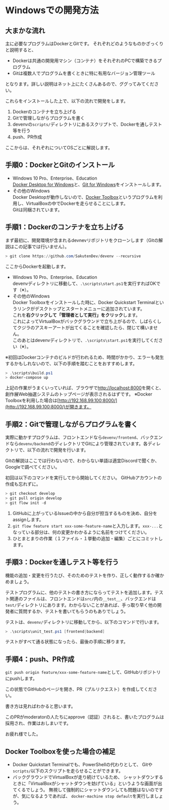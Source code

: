 # Windowsでの開発方法

## 大まかな流れ

主に必要なプログラムはDockerとGitです。
それぞれどのようなものかざっくりと説明すると、

* Dockerは共通の開発用マシン（コンテナ）をそれぞれのPCで構築できるプログラム
* Gitは複数人でプログラムを書くときに特に有用なバージョン管理ツール

となります。詳しい説明はネット上にたくさんあるので、ググってみてください。

これらをインストールした上で、以下の流れで開発をします。

1. Dockerのコンテナを立ち上げる
2. Gitで管理しながらプログラムを書く
3. devenvの`scripts/`ディレクトリにあるスクリプトで、Dockerを通しテスト等を行う
4. push、PR作成

ここからは、それぞれについてOSごとに解説します。

## 手順0：DockerとGitのインストール

* Windows 10 Pro、Enterprise、Education  
  [Docker Desktop for Windows](https://hub.docker.com/editions/community/docker-ce-desktop-windows)と、[Git for Windows](https://gitforwindows.org/)をインストールします。
* その他のWindows  
  Docker Desktopが動作しないので、[Docker Toolbox](https://docs.docker.com/toolbox/overview/)というプログラムを利用し、VirtualBoxの中でDockerを走らせることにします。  
  Gitは同梱されています。

## 手順1：Dockerのコンテナを立ち上げる

まず最初に、開発環境が含まれるdevnevリポジトリをクローンします（Gitの解説はこの記事では行いません）。

```powershell
> git clone https://github.com/SakutenDev/devenv --recursive
```

ここからDockerを起動します。

* Windows 10 Pro、Enterprise、Education  
  devenvディレクトリに移動して、`.\scripts\start.ps1`を実行すればOKです（※）。
* その他のWindows  
  Docker Toolboxをインストールした時に、Docker Quickstart Terminalというリンクがデスクトップとスタートメニューに追加されています。  
  これを**右クリックして「管理者として実行」をクリック**します。  
  これによってVirtualBoxがバックグラウンドで立ち上がるので、しばらくしてクジラのアスキーアートが出てくることを確認したら、閉じて構いません。  
  このあとはdevenvディレクトリで、`.\scripts\start.ps1`を実行してください（※）。

※初回はDockerコンテナのビルドが行われるため、時間がかかり、エラーも発生するかもしれないので、以下の手順を踏むことをおすすめします。

```powershell
> .\scripts\build.ps1
> docker-compose up
```

<!-- textlint-disable no-dead-link -->

上記の作業がうまくいっていれば、ブラウザで[http://localhost:8000](http://localhost:8000)を開くと、創作展Web抽選システムのトップページが表示されるはずです。
※Docker Toolboxを利用した場合は[http://192.168.99.100:8000/](http://192.168.99.100:8000/)が開きます。

<!-- textlint-enable no-dead-link -->

## 手順2：Gitで管理しながらプログラムを書く

実際に動かすプログラムは、フロントエンドなら`devenv/frontend`、バックエンドなら`devenv/backend`のディレクトリでGitにより管理されています。各ディレクトリで、以下の流れで開発を行います。

Gitの解説はここでは行わないので、わからない単語は適宜Discordで聞くか、Googleで調べてください。

初回は以下のコマンドを実行してから開始してください。
GitHubアカウントの作成も忘れずに。

```powershell
> git checkout develop
> git pull origin develop
> git flow init -d
```

1. GitHubに上がっているIssueの中から自分が担当するものを決め、自分をassignします。
2. `git flow feature start xxx-some-feature-name`と入力します。`xxx-...`となっている部分は、何の変更かわかるように名前をつけてください。
3. ひとまとまりの作業（１ファイル・１挙動の追加・編集）ごとにコミットします。

## 手順3：Dockerを通しテスト等を行う

機能の追加・変更を行うたび、そのためのテストを作り、正しく動作するか確かめましょう。

テストプログラムに、他のテストの書き方にならってテストを追加します。テスト関連のファイルは、フロントエンドは`src/`内の`__test__`、バックエンドは`test/`ディレクトリにあります。わからないことがあれば、手っ取り早く他の開発者に質問するか、テストを書いてもらうのもありでしょう。

テストは、`devenv/`ディレクトリに移動してから、以下のコマンドで行います。

 ```powershell
 > .\scripts\unit_test.ps1 [frontend|backend]
 ```

テストがすべて通る状態になったら、最後の手順に移ります。

## 手順4：push、PR作成

`git push origin feature/xxx-some-feature-name`として、GitHubリポジトリにpushします。

この状態でGitHubのページを開き、PR（プルリクエスト）を作成してください。

書き方は見ればわかると思います。

このPRがmoderatorの人たちにapprove（認証）されると、書いたプログラムは採用され、作業はおしまいです。

お疲れ様でした。

## Docker Toolboxを使った場合の補足

* Docker Quickstart Terminalでも、PowerShellの代わりとして、
  Gitや`scripts/`以下のスクリプトを走らせることができます。
* バックグラウンドでVirtualBoxが走り続けているため、
  シャットダウンするときに「VirtualBoxがシャットダウンを妨げている」というような画面が出てくるでしょう。
  無視して強制的にシャットダウンしても問題はないのですが、気になるようであれば、
  `docker-machine stop default`を実行しましょう。
